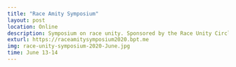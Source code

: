 ```yaml
---
title: "Race Amity Symposium"
layout: post
location: Online
description: Symposium on race unity. Sponsored by the Race Unity Circle of Northern Westchester and other organiations.
exturl: https://raceamitysymposium2020.bpt.me
img: race-unity-symposium-2020-June.jpg
time: June 13-14
---
```

